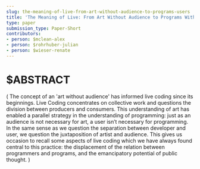 ```yaml
---
slug: the-meaning-of-live-from-art-without-audience-to-programs-users
title: 'The Meaning of Live: From Art Without Audience to Programs Without Users'
type: paper
submission_type: Paper-Short
contributors:
- person: $mclean-alex
- person: $rohrhuber-julian
- person: $wieser-renate
---
```


# $ABSTRACT

( The concept of an 'art without audience' has informed live coding since its beginnings. Live Coding concentrates on collective work and questions the division between producers and consumers. This understanding of art has enabled a parallel strategy in the understanding of programming: just as an audience is not necessary for art, a user isn’t necessary for programming. In the same sense as we question the separation between developer and user, we question the juxtaposition of artist and audience. This gives us occasion to recall some aspects of live coding which we have always found central to this practice: the displacement
of the relation between programmers and programs, and the emancipatory potential of public thought.
)
